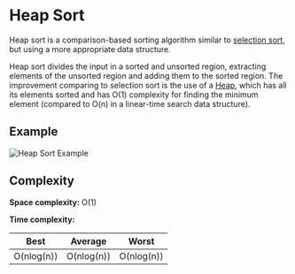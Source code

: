 # Heap Sort

Heap sort is a comparison-based sorting algorithm similar to
[selection sort](../selection_sort/README.md), but using a
more appropriate data structure.

Heap sort divides the input in a sorted and unsorted region, extracting elements
of the unsorted region and adding them to the sorted region. The improvement
comparing to selection sort is the use of a [Heap](../heap/README.md),
which has all its elements sorted and has O(1) complexity for finding
the minimum element (compared to O(n) in a linear-time search data structure).

## Example

![Heap Sort Example](https://upload.wikimedia.org/wikipedia/commons/1/1b/Sorting_heapsort_anim.gif)

## Complexity

**Space complexity:** O(1)

**Time complexity:**

|     Best     |   Average   |    Worst    |
|:------------:|:-----------:|:-----------:|
| O(nlog(n))   | O(nlog(n))  | O(nlog(n))  |
